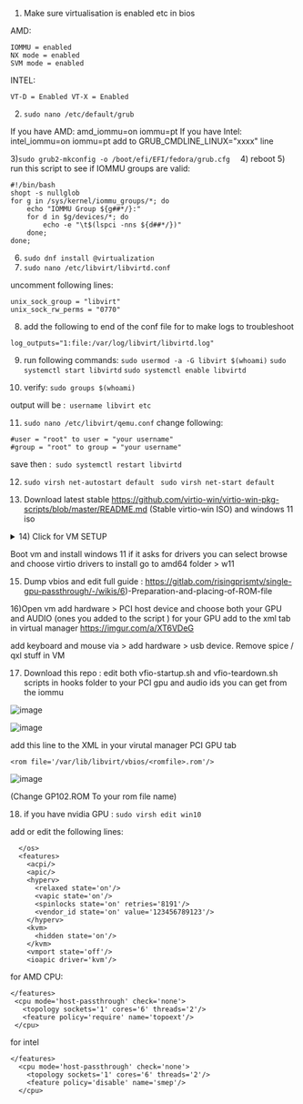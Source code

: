 1) Make sure virtualisation is enabled etc in bios 

AMD:
```
IOMMU = enabled
NX mode = enabled
SVM mode = enabled
```
INTEL:
```
VT-D = Enabled VT-X = Enabled
```
2) ``sudo nano /etc/default/grub ``

If you have AMD:  amd_iommu=on iommu=pt 
If you have Intel: intel_iommu=on iommu=pt 
add to GRUB_CMDLINE_LINUX="xxxx" line

3)`` sudo grub2-mkconfig -o /boot/efi/EFI/fedora/grub.cfg   ``
4) reboot 
5) run this script to see if IOMMU groups are valid:
```
#!/bin/bash
shopt -s nullglob
for g in /sys/kernel/iommu_groups/*; do
    echo "IOMMU Group ${g##*/}:"
    for d in $g/devices/*; do
        echo -e "\t$(lspci -nns ${d##*/})"
    done;
done;
```
6) ``sudo dnf install @virtualization``
7) ``sudo nano /etc/libvirt/libvirtd.conf `` 

uncomment following lines: 

    unix_sock_group = "libvirt"
    unix_sock_rw_perms = "0770"
    
8) add the following to end of the conf file for to make logs to troubleshoot
```log_filters="1:qemu"
log_outputs="1:file:/var/log/libvirt/libvirtd.log"
```
9) run following commands:
``sudo usermod -a -G libvirt $(whoami)``
``sudo systemctl start libvirtd``
``sudo systemctl enable libvirtd``

10) verify:
``sudo groups $(whoami) `` 

output will be :`` username libvirt etc``


11) ``sudo nano /etc/libvirt/qemu.conf``
change following:
```
#user = "root" to user = "your username"
#group = "root" to group = "your username"
```
save then :`` sudo systemctl restart libvirtd``

12) ``sudo virsh net-autostart default``
   `` sudo virsh net-start default``

13) Download latest stable https://github.com/virtio-win/virtio-win-pkg-scripts/blob/master/README.md (Stable virtio-win ISO)
and windows 11 iso 

<details><summary>14) Click for VM SETUP</summary>
<p>

#### Run virtual machine manager and do the following:

```Run virtual machine manager
click plus for new virtual machine (Make sure its named win10) 
local install media iso 
select win11 iso 
select desired storage:
check customise configuration before install
click add hardware bottom left 
select TPM > Type emulated CRB v2.0
CPU options select Q35 as chipset FOr UEFI firmware choose 
UEFI x86_64: /usr/share/edk2/ovmf/OVMF_CODE.secboot.fd
Set the max Logical Host CPU's and choose Topology
Set Memory 8GB or more
VirtIO disk set to Virtio
Option cache mode as writeback
click add hardware select storage select CD
make sure both WIN11 and virtio ISO are added 
```

</p>
</details>



Boot vm and install windows 11 if it asks for drivers you can select browse and choose virtio drivers to install 
go to amd64 folder > w11 


15) Dump vbios and edit full guide :
https://gitlab.com/risingprismtv/single-gpu-passthrough/-/wikis/6)-Preparation-and-placing-of-ROM-file


16)Open vm add hardware > PCI host device and choose both your GPU and AUDIO (ones you added to the script )
 for your GPU add <rom file="/var/lib/libvirt/vbios/yourromfilename.rom"/> to the xml tab in virtual manager
https://imgur.com/a/XT6VDeG

add keyboard and mouse via > add hardware > usb device. 
Remove spice / qxl stuff in VM

17)  Download this repo : edit both vfio-startup.sh and vfio-teardown.sh scripts in hooks folder to your PCI gpu and audio ids you can get from the iommu 



![image](https://user-images.githubusercontent.com/9220880/192649503-a3fe2084-932a-4787-8a1a-15f1b6a8f8a9.png)


![image](https://user-images.githubusercontent.com/9220880/192649528-7003ab27-0921-4d02-afc2-991141246241.png)



 add this line to the XML in your virutal manager PCI GPU tab 
 
``<rom file='/var/lib/libvirt/vbios/<romfile>.rom'/> ``

![image](https://user-images.githubusercontent.com/9220880/192890977-68336167-9c31-4e7d-b66a-e119dac61cf5.png)

(Change GP102.ROM To your rom file name)



18) if you have nvidia GPU :
``sudo virsh edit win10``


add or edit the following lines:
```
  </os>
  <features>
    <acpi/>
    <apic/>
    <hyperv>
      <relaxed state='on'/>
      <vapic state='on'/>
      <spinlocks state='on' retries='8191'/>
      <vendor_id state='on' value='123456789123'/>
    </hyperv>
    <kvm>
      <hidden state='on'/>
    </kvm>
    <vmport state='off'/>
    <ioapic driver='kvm'/>
```
for AMD CPU:
 ```
</features>
  <cpu mode='host-passthrough' check='none'>
    <topology sockets='1' cores='6' threads='2'/>
    <feature policy='require' name='topoext'/>
  </cpu>
```

for intel 

```
</features>
  <cpu mode='host-passthrough' check='none'>
    <topology sockets='1' cores='6' threads='2'/>
    <feature policy='disable' name='smep'/>
  </cpu>
```
